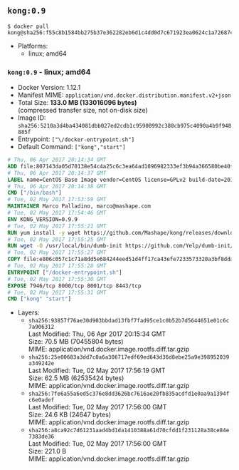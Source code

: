 ## `kong:0.9`

```console
$ docker pull kong@sha256:f55c8b1584bb275b37e362282eb6d1c4dd0d7c671923ea0624c1a72687c6c3b1
```

-	Platforms:
	-	linux; amd64

### `kong:0.9` - linux; amd64

-	Docker Version: 1.12.1
-	Manifest MIME: `application/vnd.docker.distribution.manifest.v2+json`
-	Total Size: **133.0 MB (133016096 bytes)**  
	(compressed transfer size, not on-disk size)
-	Image ID: `sha256:5210a3d4ba434081dbb027ed2cdb1c95900992c388cb975c4090a4b9f948885f`
-	Entrypoint: `["\/docker-entrypoint.sh"]`
-	Default Command: `["kong","start"]`

```dockerfile
# Thu, 06 Apr 2017 20:14:34 GMT
ADD file:807143da05d70138e54c4a25c6c3ea64ad1096982333ef3b94a366580be40f52 in / 
# Thu, 06 Apr 2017 20:14:37 GMT
LABEL name=CentOS Base Image vendor=CentOS license=GPLv2 build-date=20170406
# Thu, 06 Apr 2017 20:14:38 GMT
CMD ["/bin/bash"]
# Tue, 02 May 2017 17:53:59 GMT
MAINTAINER Marco Palladino, marco@mashape.com
# Tue, 02 May 2017 17:54:46 GMT
ENV KONG_VERSION=0.9.9
# Tue, 02 May 2017 17:55:21 GMT
RUN yum install -y wget https://github.com/Mashape/kong/releases/download/$KONG_VERSION/kong-$KONG_VERSION.el7.noarch.rpm &&     yum clean all
# Tue, 02 May 2017 17:55:25 GMT
RUN wget -O /usr/local/bin/dumb-init https://github.com/Yelp/dumb-init/releases/download/v1.1.3/dumb-init_1.1.3_amd64 &&     chmod +x /usr/local/bin/dumb-init
# Tue, 02 May 2017 17:55:27 GMT
COPY file:e806c057c1c71a8dd5e684244eed51d4ff17ca43efe7233573320a3bf8dda3a4 in /docker-entrypoint.sh 
# Tue, 02 May 2017 17:55:28 GMT
ENTRYPOINT ["/docker-entrypoint.sh"]
# Tue, 02 May 2017 17:55:30 GMT
EXPOSE 7946/tcp 8000/tcp 8001/tcp 8443/tcp
# Tue, 02 May 2017 17:55:31 GMT
CMD ["kong" "start"]
```

-	Layers:
	-	`sha256:93857f76ae30d903bbdad13fbf7fad95ce1c0b52b7d5644651e01c6c7a906312`  
		Last Modified: Thu, 06 Apr 2017 20:15:34 GMT  
		Size: 70.5 MB (70455804 bytes)  
		MIME: application/vnd.docker.image.rootfs.diff.tar.gzip
	-	`sha256:25e00683a3dd7c0a6a306717edf69ed643d36d8ebe25a9e398952039a349242e`  
		Last Modified: Tue, 02 May 2017 17:56:19 GMT  
		Size: 62.5 MB (62535424 bytes)  
		MIME: application/vnd.docker.image.rootfs.diff.tar.gzip
	-	`sha256:7fe6a55a6ed5c376e8dd3626bc7616ae20fb835acdfd1e0aa9a1394fc6e0adef`  
		Last Modified: Tue, 02 May 2017 17:56:00 GMT  
		Size: 24.6 KB (24647 bytes)  
		MIME: application/vnd.docker.image.rootfs.diff.tar.gzip
	-	`sha256:a8ca92c7d61231aad4bd1da1410388a61d70cfdd1f231128a38ce84e7383de36`  
		Last Modified: Tue, 02 May 2017 17:56:00 GMT  
		Size: 221.0 B  
		MIME: application/vnd.docker.image.rootfs.diff.tar.gzip
